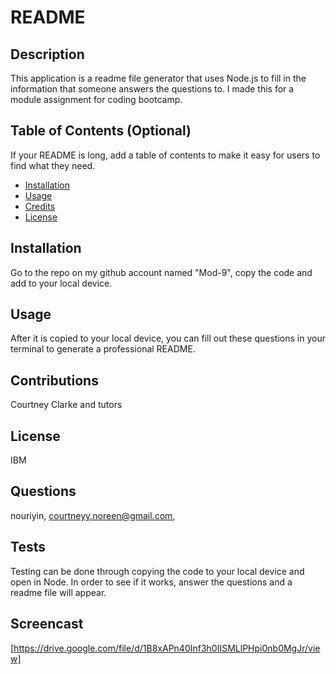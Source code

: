 # README

## Description

This application is a readme file generator that uses Node.js to fill in the information that someone answers the questions to. I made this for a module assignment for coding bootcamp.

## Table of Contents (Optional)

If your README is long, add a table of contents to make it easy for users to find what they need.

- [Installation](#installation)
- [Usage](#usage)
- [Credits](#credits)
- [License](#license)

## Installation

Go to the repo on my github account named "Mod-9", copy the code and add to your local device.

## Usage

After it is copied to your local device, you can fill out these questions in your terminal to generate a professional README.

## Contributions

Courtney Clarke and tutors

## License

IBM

## Questions

nouriyin,
courtneyy.noreen@gmail.com,

## Tests

Testing can be done through copying the code to your local device and open in Node. In order to see if it works, answer the questions and a readme file will appear.

## Screencast

[https://drive.google.com/file/d/1B8xAPn40Inf3h0IISMLlPHpi0nb0MgJr/view]
